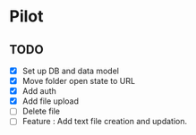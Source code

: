 # Pilot

## TODO

- [x] Set up DB and data model
- [x] Move folder open state to URL
- [x] Add auth
- [x] Add file upload
- [ ] Delete file
- [ ] Feature : Add text file creation and updation.

